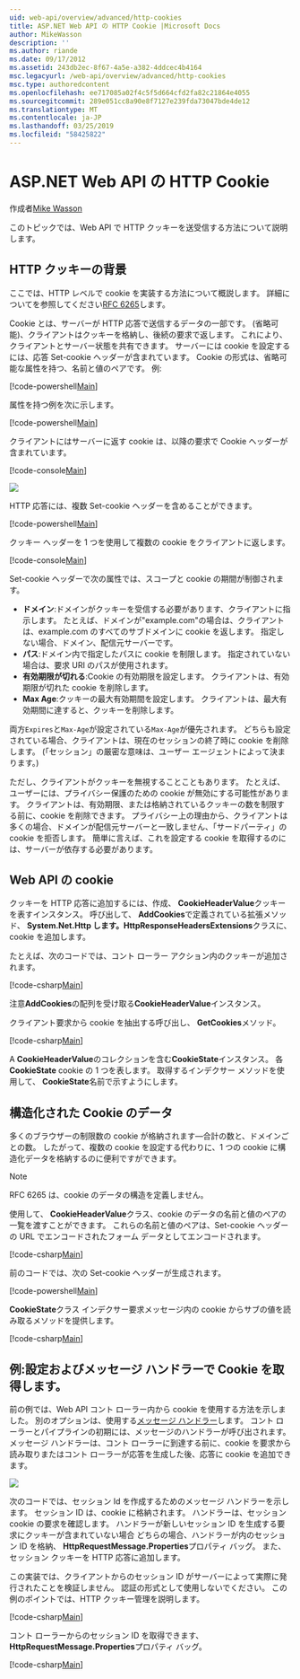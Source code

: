 ```yaml
---
uid: web-api/overview/advanced/http-cookies
title: ASP.NET Web API の HTTP Cookie |Microsoft Docs
author: MikeWasson
description: ''
ms.author: riande
ms.date: 09/17/2012
ms.assetid: 243db2ec-8f67-4a5e-a382-4ddcec4b4164
msc.legacyurl: /web-api/overview/advanced/http-cookies
msc.type: authoredcontent
ms.openlocfilehash: ee717085a02f4c5f5d664cfd2fa82c21864e4055
ms.sourcegitcommit: 289e051cc8a90e8f7127e239fda73047bde4de12
ms.translationtype: MT
ms.contentlocale: ja-JP
ms.lasthandoff: 03/25/2019
ms.locfileid: "58425822"
---
```

<a name="http-cookies-in-aspnet-web-api"></a>ASP.NET Web API の HTTP Cookie
====================
作成者[Mike Wasson](https://github.com/MikeWasson)

このトピックでは、Web API で HTTP クッキーを送受信する方法について説明します。

## <a name="background-on-http-cookies"></a>HTTP クッキーの背景

ここでは、HTTP レベルで cookie を実装する方法について概説します。 詳細についてを参照してください[RFC 6265](http://tools.ietf.org/html/rfc6265)します。

Cookie とは、サーバーが HTTP 応答で送信するデータの一部です。 (省略可能)、クライアントはクッキーを格納し、後続の要求で返します。 これにより、クライアントとサーバー状態を共有できます。 サーバーには cookie を設定するには、応答 Set-cookie ヘッダーが含まれています。 Cookie の形式は、省略可能な属性を持つ、名前と値のペアです。 例:

[!code-powershell[Main](http-cookies/samples/sample1.ps1)]

属性を持つ例を次に示します。

[!code-powershell[Main](http-cookies/samples/sample2.ps1)]

クライアントにはサーバーに返す cookie は、以降の要求で Cookie ヘッダーが含まれています。

[!code-console[Main](http-cookies/samples/sample3.cmd)]

![](http-cookies/_static/image1.png)

HTTP 応答には、複数 Set-cookie ヘッダーを含めることができます。

[!code-powershell[Main](http-cookies/samples/sample4.ps1)]

クッキー ヘッダーを 1 つを使用して複数の cookie をクライアントに返します。

[!code-console[Main](http-cookies/samples/sample5.cmd)]

Set-cookie ヘッダーで次の属性では、スコープと cookie の期間が制御されます。

- **ドメイン**:ドメインがクッキーを受信する必要があります、クライアントに指示します。 たとえば、ドメインが"example.com"の場合は、クライアントは、example.com のすべてのサブドメインに cookie を返します。 指定しない場合、ドメイン、配信元サーバーです。
- **パス**:ドメイン内で指定したパスに cookie を制限します。 指定されていない場合は、要求 URI のパスが使用されます。
- **有効期限が切れる**:Cookie の有効期限を設定します。 クライアントは、有効期限が切れた cookie を削除します。
- **Max Age**:クッキーの最大有効期間を設定します。 クライアントは、最大有効期間に達すると、クッキーを削除します。

両方`Expires`と`Max-Age`が設定されている`Max-Age`が優先されます。 どちらも設定されている場合、クライアントは、現在のセッションの終了時に cookie を削除します。 (「セッション」の厳密な意味は、ユーザー エージェントによって決まります。)

ただし、クライアントがクッキーを無視することこともあります。 たとえば、ユーザーには、プライバシー保護のための cookie が無効にする可能性があります。 クライアントは、有効期限、または格納されているクッキーの数を制限する前に、cookie を削除できます。 プライバシー上の理由から、クライアントは多くの場合、ドメインが配信元サーバーと一致しません、「サードパーティ」の cookie を拒否します。 簡単に言えば、これを設定する cookie を取得するのには、サーバーが依存する必要があります。

## <a name="cookies-in-web-api"></a>Web API の cookie

クッキーを HTTP 応答に追加するには、作成、 **CookieHeaderValue**クッキーを表すインスタンス。 呼び出して、 **AddCookies**で定義されている拡張メソッド、 **System.Net.Http します。HttpResponseHeadersExtensions**クラスに、cookie を追加します。

たとえば、次のコードでは、コント ローラー アクション内のクッキーが追加されます。

[!code-csharp[Main](http-cookies/samples/sample6.cs)]

注意**AddCookies**の配列を受け取る**CookieHeaderValue**インスタンス。

クライアント要求から cookie を抽出する呼び出し、 **GetCookies**メソッド。

[!code-csharp[Main](http-cookies/samples/sample7.cs)]

A **CookieHeaderValue**のコレクションを含む**CookieState**インスタンス。 各**CookieState** cookie の 1 つを表します。 取得するインデクサー メソッドを使用して、 **CookieState**名前で示すようにします。

## <a name="structured-cookie-data"></a>構造化された Cookie のデータ

多くのブラウザーの制限数の cookie が格納されます&#8212;合計の数と、ドメインごとの数。 したがって、複数の cookie を設定する代わりに、1 つの cookie に構造化データを格納するのに便利ですができます。

> [!NOTE]
> RFC 6265 は、cookie のデータの構造を定義しません。


使用して、 **CookieHeaderValue**クラス、cookie のデータの名前と値のペアの一覧を渡すことができます。 これらの名前と値のペアは、Set-cookie ヘッダーの URL でエンコードされたフォーム データとしてエンコードされます。

[!code-csharp[Main](http-cookies/samples/sample8.cs)]

前のコードでは、次の Set-cookie ヘッダーが生成されます。

[!code-powershell[Main](http-cookies/samples/sample9.ps1)]

**CookieState**クラス インデクサー要求メッセージ内の cookie からサブの値を読み取るメソッドを提供します。

[!code-csharp[Main](http-cookies/samples/sample10.cs)]

## <a name="example-set-and-retrieve-cookies-in-a-message-handler"></a>例:設定およびメッセージ ハンドラーで Cookie を取得します。

前の例では、Web API コント ローラー内から cookie を使用する方法を示しました。 別のオプションは、使用する[メッセージ ハンドラー](http-message-handlers.md)します。 コント ローラーとパイプラインの初期には、メッセージのハンドラーが呼び出されます。 メッセージ ハンドラーは、コント ローラーに到達する前に、cookie を要求から読み取りまたはコント ローラーが応答を生成した後、応答に cookie を追加できます。

![](http-cookies/_static/image2.png)

次のコードでは、セッション Id を作成するためのメッセージ ハンドラーを示します。 セッション ID は、cookie に格納されます。 ハンドラーは、セッション cookie の要求を確認します。 ハンドラーが新しいセッション ID を生成する要求にクッキーが含まれていない場合 どちらの場合、ハンドラーが内のセッション ID を格納、 **HttpRequestMessage.Properties**プロパティ バッグ。 また、セッション クッキーを HTTP 応答に追加します。

この実装では、クライアントからのセッション ID がサーバーによって実際に発行されたことを検証しません。 認証の形式として使用しないでください。 この例のポイントでは、HTTP クッキー管理を説明します。

[!code-csharp[Main](http-cookies/samples/sample11.cs)]

コント ローラーからのセッション ID を取得できます、 **HttpRequestMessage.Properties**プロパティ バッグ。

[!code-csharp[Main](http-cookies/samples/sample12.cs)]
